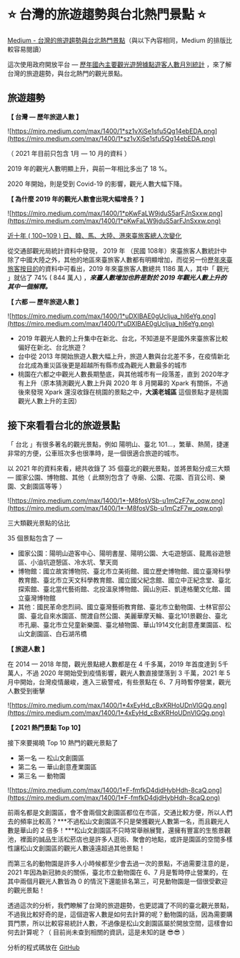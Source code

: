 # ⭐ 台灣的旅遊趨勢與台北熱門景點 ⭐

[Medium - 台灣的旅遊趨勢與台北熱門景點](https://medium.com/@jasmine880809/%E8%87%BA%E5%8C%97%E7%9A%84%E6%97%85%E9%81%8A%E8%B6%A8%E5%8B%A2%E8%88%87%E7%86%B1%E9%96%80%E6%99%AF%E9%BB%9E-66f30c60a76c)（與以下內容相同，Medium 的排版比較容易閱讀）

這次使用政府開放平台 — [歷年國內主要觀光遊憩據點遊客人數月別統計](https://data.gov.tw/dataset/8116) ，來了解台灣的旅遊趨勢，與台北熱門的觀光景點。

## **旅遊趨勢**

**【 台灣 — 歷年旅遊人數 】**

![https://miro.medium.com/max/1400/1*sz1vXjSe1sfu5Qg14ebEDA.png](https://miro.medium.com/max/1400/1*sz1vXjSe1sfu5Qg14ebEDA.png)

（ 2021 年目前只包含 1月 — 10 月的資料 ）

2019 年的觀光人數明顯上升，與前一年相比多出了 18 %。

2020 年開始，則是受到 Covid-19 的影響，觀光人數大幅下降。

**【 為什麼 2019 年的觀光人數會出現大幅增長？ 】**

![https://miro.medium.com/max/1400/1*pKwFaLW9jduS5arFJnSxxw.png](https://miro.medium.com/max/1400/1*pKwFaLW9jduS5arFJnSxxw.png)

[近十年 ( 100~109 ) 日、韓、馬、大陸、港來臺旅客總人次變化](https://stat.taiwan.net.tw/)

從交通部觀光局統計資料中發現， 2019 年 （民國 108年）來臺旅客人數統計中 除了中國大陸之外，其他的地區來臺旅客人數都有明顯增加，而從另一份[歷年來臺旅客按目的](https://stat.taiwan.net.tw/statistics/year/inbound/purpose)的資料中可看出，2019 年來臺旅客人數總共 1186 萬人，其中「 觀光 」就佔了 74% ( 844 萬人) ，***來臺人數增加也許是對於 2019 年觀光人數上升的其中一個解釋。***

**【 六都 — 歷年旅遊人數 】**

![https://miro.medium.com/max/1400/1*uDXIBAE0gUcljua_hI6eYg.png](https://miro.medium.com/max/1400/1*uDXIBAE0gUcljua_hI6eYg.png)

- 2019 年觀光人數的上升集中在新北、台北，不知道是不是國外來臺旅客比較偏好在新北、台北旅遊？
- 台中從 2013 年開始旅遊人數大幅上升，旅遊人數與台北差不多，在疫情新北台北成為重災區後更是超越所有縣市成為觀光人數最多的城市
- 桃園在六都之中觀光人數長期墊底，與其他城市有一段落差，直到 2020年才有上升（原本猜測觀光人數上升與 2020 年 8 月開幕的 Xpark 有關係，不過後來發現 Xpark 還沒收錄在桃園的景點之中，**大溪老城區** 這個景點才是桃園觀光人數上升的主因）

## **接下來看看台北的旅遊景點**

「 台北 」有很多著名的觀光景點，例如 陽明山、臺北 101…，繁華、熱鬧，捷運非常的方便，公車班次多也很準時，是一個很適合旅遊的城市。

以 2021 年的資料來看，總共收錄了 35 個臺北的觀光景點，並將景點分成三大類 — 國家公園、博物館、其他（ 此類別包含了 寺廟、公園、花園、百貨公司、樂園、文創園區等等 ）

![https://miro.medium.com/max/1400/1*-M8fosVSb-u1mCzF7w_oqw.png](https://miro.medium.com/max/1400/1*-M8fosVSb-u1mCzF7w_oqw.png)

三大類觀光景點的佔比

35 個景點包含了 —

- 國家公園：陽明山遊客中心、陽明書屋、陽明公園、大屯遊憩區、龍鳳谷遊憩區、小油坑遊憩區、冷水坑、擎天崗
- 博物館：國立故宮博物院、臺北市立美術館、國立歷史博物館、國立臺灣科學教育館、臺北市立天文科學教育館、國立國父紀念館、國立中正紀念堂、臺北探索館、臺北當代藝術館、北投溫泉博物館、圓山別莊、凱達格蘭文化館、國立臺灣博物館
- 其他：國民革命忠烈祠、國立臺灣藝術教育館、臺北市立動物園、士林官邸公園、臺北自來水園區、關渡自然公園、美麗華摩天輪、臺北101景觀台、臺北市孔廟、臺北市立兒童新樂園、臺北植物園、華山1914文化創意產業園區、松山文創園區、白石湖吊橋

**【 旅遊人數 】**

在 2014 — 2018 年間，觀光景點總人數都是在 4 千多萬，2019 年首度達到 5千萬人，不過 2020 年開始受到疫情影響，觀光人數直接墜落到 3 千萬，2021 年 5 月中開始，台灣疫情嚴峻，進入三級警戒，有些景點在 6、7 月時暫停營業，觀光人數受到衝擊

![https://miro.medium.com/max/1400/1*4xEyHd_cBxKRHoUDnVlGQg.png](https://miro.medium.com/max/1400/1*4xEyHd_cBxKRHoUDnVlGQg.png)

**【 2021 熱門景點 Top 10】**

接下來要揭曉 Top 10 熱門的觀光景點了

- 第一名 — 松山文創園區
- 第二名 — 華山創意產業園區
- 第三名 — 動物園

![https://miro.medium.com/max/1400/1*F-fmfkD4djdHybHdh-8caQ.png](https://miro.medium.com/max/1400/1*F-fmfkD4djdHybHdh-8caQ.png)

前兩名都是文創園區，會不會兩個文創園區都位在市區，交通比較方便，所以人們去的頻率比較高？***不過松山文創園區不只是榮獲觀光人數第一名，而且觀光人數是華山的 2 倍多！***松山文創園區不只時常舉辦展覽，還擁有豐富的生態景觀池，裡面的誠品生活松菸店也是許多人逛街、聚會的地點，或許是園區的空間多樣性讓松山文創園區的觀光人數遠遠超過其他景點！

而第三名的動物園是許多人小時候都至少會去過一次的景點，不過需要注意的是，2021 年因為新冠肺炎的關係，臺北市立動物園在 6、7 月是暫時停止營業的，在其中兩個月觀光人數皆為 0 的情況下還能排名第三，可見動物園是一個很受歡迎的觀光景點！

透過這次的分析，我們瞭解了台灣的旅遊趨勢，也更認識了不同的臺北觀光景點，不過我比較好奇的是，這個遊客人數是如何去計算的呢？動物園的話，因為需要購買門票，所以比較容易統計人數，不過像是松山文創園區屬於開放空間，這樣會如何去計算呢？（ 目前尚未查到相關的資訊，這是未知的謎 😎😎 ）

分析的程式碼放在 [GitHub](https://github.com/Jasmine-fe/Taipei_Tourist_Spot.git)
